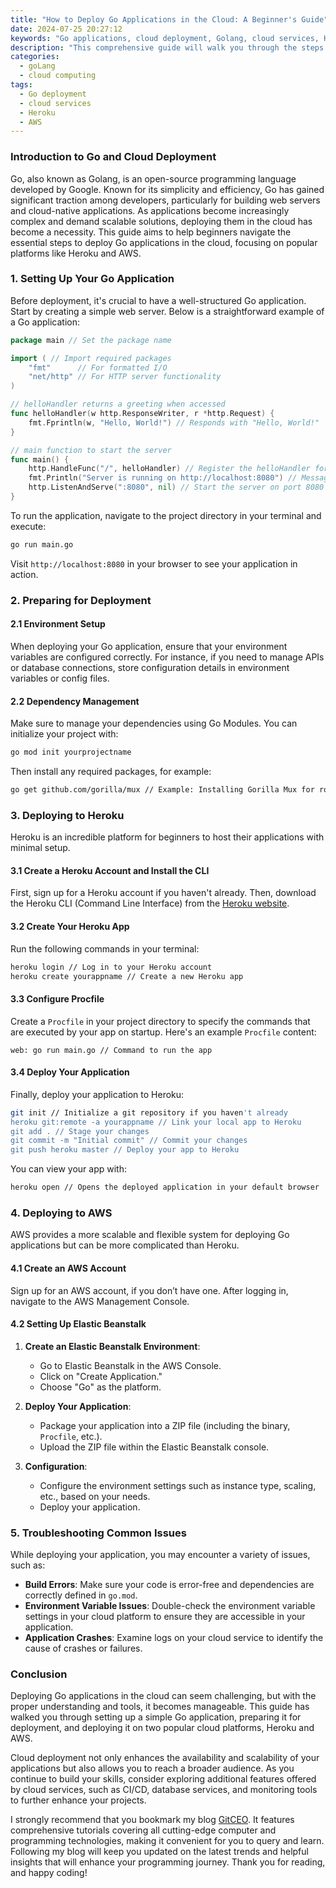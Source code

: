 ```yaml
---
title: "How to Deploy Go Applications in the Cloud: A Beginner's Guide"
date: 2024-07-25 20:27:12
keywords: "Go applications, cloud deployment, Golang, cloud services, Heroku, AWS"
description: "This comprehensive guide will walk you through the steps required to deploy your Go applications in the cloud. Designed for beginners, we will explore various cloud platforms such as Heroku and AWS, ensuring that you have a solid understanding of the deployment process. By the end of this article, you will have the foundational knowledge needed to successfully host your Go applications online. We will cover essential topics including setting up your project, configuring cloud services, and troubleshooting common issues that may arise during deployment. Join us as we simplify cloud deployment with Go, equipping you with the skills to take your applications from local development to the global audience. Whether you're building a simple web app or a complex API, this guide is your first step toward cloud deployment."
categories:
  - goLang
  - cloud computing
tags:
  - Go deployment
  - cloud services
  - Heroku
  - AWS
---
```


### Introduction to Go and Cloud Deployment

Go, also known as Golang, is an open-source programming language developed by Google. Known for its simplicity and efficiency, Go has gained significant traction among developers, particularly for building web servers and cloud-native applications. As applications become increasingly complex and demand scalable solutions, deploying them in the cloud has become a necessity. This guide aims to help beginners navigate the essential steps to deploy Go applications in the cloud, focusing on popular platforms like Heroku and AWS. 

<!-- more -->

### 1. Setting Up Your Go Application

Before deployment, it's crucial to have a well-structured Go application. Start by creating a simple web server. Below is a straightforward example of a Go application:

```go
package main // Set the package name

import ( // Import required packages
    "fmt"      // For formatted I/O
    "net/http" // For HTTP server functionality
)

// helloHandler returns a greeting when accessed
func helloHandler(w http.ResponseWriter, r *http.Request) {
    fmt.Fprintln(w, "Hello, World!") // Responds with "Hello, World!"
}

// main function to start the server
func main() {
    http.HandleFunc("/", helloHandler) // Register the helloHandler for the root URL
    fmt.Println("Server is running on http://localhost:8080") // Message to indicate server status
    http.ListenAndServe(":8080", nil) // Start the server on port 8080
}
```

To run the application, navigate to the project directory in your terminal and execute:

```bash
go run main.go
```

Visit `http://localhost:8080` in your browser to see your application in action. 

### 2. Preparing for Deployment

#### 2.1 Environment Setup

When deploying your Go application, ensure that your environment variables are configured correctly. For instance, if you need to manage APIs or database connections, store configuration details in environment variables or config files. 

#### 2.2 Dependency Management

Make sure to manage your dependencies using Go Modules. You can initialize your project with:

```bash
go mod init yourprojectname
```

Then install any required packages, for example:

```bash
go get github.com/gorilla/mux // Example: Installing Gorilla Mux for routing
```

### 3. Deploying to Heroku

Heroku is an incredible platform for beginners to host their applications with minimal setup. 

#### 3.1 Create a Heroku Account and Install the CLI

First, sign up for a Heroku account if you haven't already. Then, download the Heroku CLI (Command Line Interface) from the [Heroku website](https://devcenter.heroku.com/articles/heroku-cli).

#### 3.2 Create Your Heroku App

Run the following commands in your terminal:

```bash
heroku login // Log in to your Heroku account
heroku create yourappname // Create a new Heroku app
```

#### 3.3 Configure Procfile

Create a `Procfile` in your project directory to specify the commands that are executed by your app on startup. Here's an example `Procfile` content:

```
web: go run main.go // Command to run the app
```

#### 3.4 Deploy Your Application

Finally, deploy your application to Heroku:

```bash
git init // Initialize a git repository if you haven't already
heroku git:remote -a yourappname // Link your local app to Heroku
git add . // Stage your changes
git commit -m "Initial commit" // Commit your changes
git push heroku master // Deploy your app to Heroku
```

You can view your app with:

```bash
heroku open // Opens the deployed application in your default browser
```

### 4. Deploying to AWS

AWS provides a more scalable and flexible system for deploying Go applications but can be more complicated than Heroku.

#### 4.1 Create an AWS Account

Sign up for an AWS account, if you don’t have one. After logging in, navigate to the AWS Management Console.

#### 4.2 Setting Up Elastic Beanstalk

1. **Create an Elastic Beanstalk Environment**:
   - Go to Elastic Beanstalk in the AWS Console.
   - Click on "Create Application."
   - Choose "Go" as the platform.
   
2. **Deploy Your Application**:
   - Package your application into a ZIP file (including the binary, `Procfile`, etc.).
   - Upload the ZIP file within the Elastic Beanstalk console.

3. **Configuration**:
   - Configure the environment settings such as instance type, scaling, etc., based on your needs.
   - Deploy your application.

### 5. Troubleshooting Common Issues

While deploying your application, you may encounter a variety of issues, such as:

- **Build Errors**: Make sure your code is error-free and dependencies are correctly defined in `go.mod`.
- **Environment Variable Issues**: Double-check the environment variable settings in your cloud platform to ensure they are accessible in your application.
- **Application Crashes**: Examine logs on your cloud service to identify the cause of crashes or failures.

### Conclusion

Deploying Go applications in the cloud can seem challenging, but with the proper understanding and tools, it becomes manageable. This guide has walked you through setting up a simple Go application, preparing it for deployment, and deploying it on two popular cloud platforms, Heroku and AWS. 

Cloud deployment not only enhances the availability and scalability of your applications but also allows you to reach a broader audience. As you continue to build your skills, consider exploring additional features offered by cloud services, such as CI/CD, database services, and monitoring tools to further enhance your projects.

I strongly recommend that you bookmark my blog [GitCEO](https://gitceo.com). It features comprehensive tutorials covering all cutting-edge computer and programming technologies, making it convenient for you to query and learn. Following my blog will keep you updated on the latest trends and helpful insights that will enhance your programming journey. Thank you for reading, and happy coding!